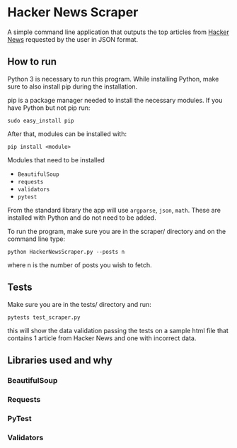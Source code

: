 # Hacker News Scraper

A simple command line application that outputs the top articles from [Hacker News](https://news.ycombinator.com/news) requested by the user in JSON format.

## How to run
Python 3 is necessary to run this program. While installing Python, make sure to also install pip during the installation.

pip is a package manager needed to install the necessary modules. If you have Python but not pip run:

```
sudo easy_install pip
```

After that, modules can be installed with:

```
pip install <module>
```

Modules that need to be installed
- `BeautifulSoup`
- `requests`
- `validators`
- `pytest`

From the standard library the app will use `argparse`, `json`, `math`. These are installed with Python and do not need to be added.

To run the program, make sure you are in the scraper/ directory and on the command line type:
```
python HackerNewsScraper.py --posts n
```

where n is the number of posts you wish to fetch.

## Tests
Make sure you are in the tests/ directory and run:
```
pytests test_scraper.py
```
this will show the data validation passing the tests on a sample html file that contains 1 article from Hacker News and one with incorrect data.

## Libraries used and why

### BeautifulSoup


### Requests


### PyTest


### Validators

